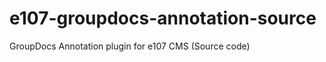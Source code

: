 e107-groupdocs-annotation-source
============================

GroupDocs Annotation plugin for e107 CMS (Source code)